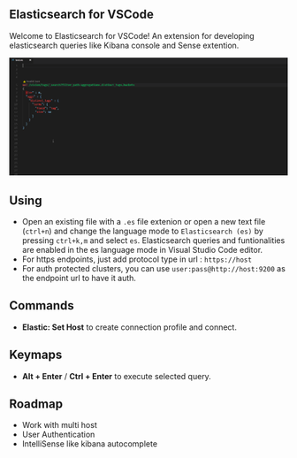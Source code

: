 ## Elasticsearch for VSCode

Welcome to Elasticsearch for VSCode! An extension for developing elasticsearch queries like Kibana console and Sense extention.

![shot](shots/all.gif)

## Using

- Open an existing file with a `.es` file extenion or open a new text file (`ctrl+n`) and change the language mode to `Elasticsearch (es)` by pressing `ctrl+k,m` and select `es`. Elasticsearch queries and funtionalities are enabled in the es language mode in Visual Studio Code editor.
- For https endpoints, just add protocol type in url : ```https://host```
- For auth protected clusters, you can use ```user:pass@http://host:9200``` as the endpoint url to have it auth.


## Commands

- **Elastic: Set Host** to create connection profile and connect.

## Keymaps

- **Alt + Enter** / **Ctrl + Enter** to execute selected query.

## Roadmap

- Work with multi host
- User Authentication
- IntelliSense like kibana autocomplete
